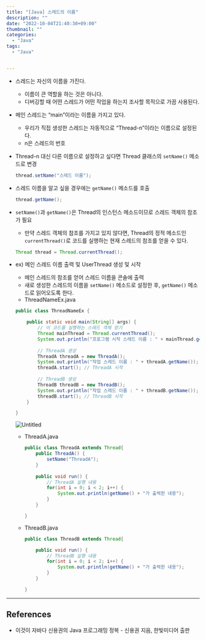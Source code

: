 ```yaml
---
title: "[Java] 스레드의 이름"
description: ""
date: "2022-10-04T21:40:30+09:00"
thumbnail: ""
categories:
  - "Java"
tags:
  - "Java"


---
```

<!--more-->

- 스레드는 자신의 이름을 가진다.
    - 이름이 큰 역할을 하는 것은 아니다.
    - 디버깅할 때 어떤 스레드가 어떤 작업을 하는지 조사할 목적으로 가끔 사용된다.
- 메인 스레드는 “main”이라는 이름을 가지고 있다.
    - 우리가 직접 생성한 스레드는 자동적으로 “Thread-n”이라는 이름으로 설정된다.
    - n은 스레드의 번호
- Thread-n 대신 다른 이름으로 설정하고 싶다면 Thread 클래스의 `setName()` 메소드로 변경
    
    ```java
    thread.setName("스레드 이름");
    ```
    
- 스레드 이름을 알고 싶을 경우에는 `getName()` 메소드를 호출
    
    ```java
    thread.getName();
    ```
    
- `setName()`과 `getName()`은 Thread의 인스턴스 메소드이므로 스레드 객체의 참조가 필요
    - 만약 스레드 객체의 참조를 가지고 있지 않다면, Thread의 정적 메소드인 `currentThread()`로 코드를 실행하는 현재 스레드의 참조를 얻을 수 있다.
    
    ```java
    Thread thread = Thread.currentThread();
    ```
    
- ex) 메인 스레드 이름 출력 및 UserThread 생성 및 시작
    - 메인 스레드의 참조를 얻어 스레드 이름을 콘솔에 출력
    - 새로 생성한 스레드의 이름을 `setName()` 메소드로 설정한 후, `getName()` 메소드로 읽어오도록 한다.
    - ThreadNameEx.java
    
    ```java
    public class ThreadNameEx {
    
    	public static void main(String[] args) {
    		// 이 코드를 실행하는 스레드 객체 얻기
    		Thread mainThread = Thread.currentThread();
    		System.out.println("프로그램 시작 스레드 이름 : " + mainThread.getName());
    		
    		// ThreadA 생성
    		ThreadA threadA = new ThreadA();
    		System.out.println("작업 스레드 이름 : " + threadA.getName());
    		threadA.start(); // ThreadA 시작
    		
    		// ThreadB 생성
    		ThreadB threadB = new ThreadB();
    		System.out.println("작업 스레드 이름 : " + threadB.getName());
    		threadB.start(); // ThreadB 시작
    	}
    
    }
    ```
    
    ![Untitled](/images/lang_java/multi_thread/스레드의_이름/Untitled.png)
    
    - ThreadA.java
        
        ```java
        public class ThreadA extends Thread{
        	public ThreadA() {
        		setName("ThreadA");
        	}
        	
        	public void run() {
        		// ThreadA 실행 내용
        		for(int i = 0; i < 2; i++) {
        			System.out.println(getName() + "가 출력한 내용");
        		}
        	}
        
        }
        ```
        
    - ThreadB.java
        
        ```java
        public class ThreadB extends Thread{
        
        	public void run() {
        		// ThreadB 실행 내용
        		for(int i = 0; i < 2; i++) {
        			System.out.println(getName() + "가 출력한 내용");
        		}
        	}
        
        }
        ```
        

---

## References

- 이것이 자바다 신용권의 Java 프로그래밍 정복 - 신용권 지음, 한빛미디어 출판